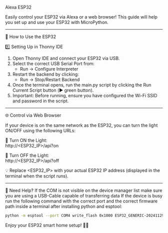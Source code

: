 Alexa ESP32

Easily control your ESP32 via Alexa or a web browser! This guide will help you set up and use your ESP32 with MicroPython.

--------------------------------------------------

🚀 How to Use the ESP32

1️⃣ Setting Up in Thonny IDE
1. Open Thonny IDE and connect your ESP32 via USB.
2. Select the correct USB Serial Port from:
   - Run → Configure Interpreter
3. Restart the backend by clicking:
   - Run → Stop/Restart Backend
4. Once the terminal opens, run the main.py script by clicking the Run Current Script button (▶️ green button).
5. Important: Before running, ensure you have configured the Wi-Fi SSID and password in the script.

--------------------------------------------------

🌐 Control via Web Browser

If your device is on the same network as the ESP32, you can turn the light ON/OFF using the following URLs:

🔹 Turn ON the Light:  
http://<ESP32_IP>/api?on

🔹 Turn OFF the Light:  
http://<ESP32_IP>/api?off

💡 Replace <ESP32_IP> with your actual ESP32 IP address (displayed in the terminal when the script runs).

--------------------------------------------------

🎯 Need Help?
If the COM is not visible on the device manager list make sure you are using a USB-Cable capable of transferring data
If the device is busy run the following command with the correct port and the correct firmware path inside a terminal after installing python and esptool:
```bash
python -m esptool --port COM4 write_flash 0x1000 ESP32_GENERIC-20241129-v1.24.1.bin
```
Enjoy your ESP32 smart home setup! 🚀💡
